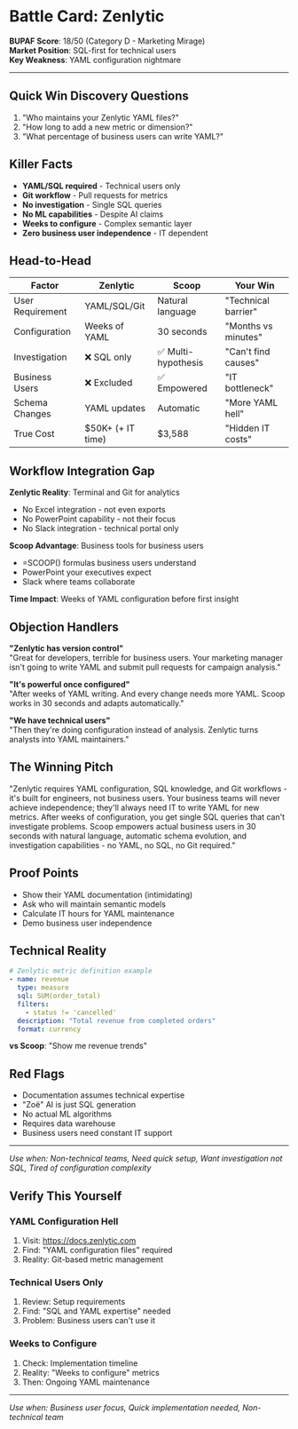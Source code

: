 # Battle Card: Zenlytic

**BUPAF Score**: 18/50 (Category D - Marketing Mirage)  
**Market Position**: SQL-first for technical users  
**Key Weakness**: YAML configuration nightmare

---

## Quick Win Discovery Questions
1. "Who maintains your Zenlytic YAML files?"
2. "How long to add a new metric or dimension?"
3. "What percentage of business users can write YAML?"

## Killer Facts
- **YAML/SQL required** - Technical users only
- **Git workflow** - Pull requests for metrics
- **No investigation** - Single SQL queries
- **No ML capabilities** - Despite AI claims
- **Weeks to configure** - Complex semantic layer
- **Zero business user independence** - IT dependent

## Head-to-Head

| Factor | Zenlytic | Scoop | Your Win |
|--------|----------|-------|----------|
| User Requirement | YAML/SQL/Git | Natural language | "Technical barrier" |
| Configuration | Weeks of YAML | 30 seconds | "Months vs minutes" |
| Investigation | ❌ SQL only | ✅ Multi-hypothesis | "Can't find causes" |
| Business Users | ❌ Excluded | ✅ Empowered | "IT bottleneck" |
| Schema Changes | YAML updates | Automatic | "More YAML hell" |
| True Cost | $50K+ (+ IT time) | $3,588 | "Hidden IT costs" |

## Workflow Integration Gap

**Zenlytic Reality**: Terminal and Git for analytics
- No Excel integration - not even exports
- No PowerPoint capability - not their focus
- No Slack integration - technical portal only

**Scoop Advantage**: Business tools for business users
- =SCOOP() formulas business users understand
- PowerPoint your executives expect
- Slack where teams collaborate

**Time Impact**: Weeks of YAML configuration before first insight

## Objection Handlers

**"Zenlytic has version control"**  
"Great for developers, terrible for business users. Your marketing manager isn't going to write YAML and submit pull requests for campaign analysis."

**"It's powerful once configured"**  
"After weeks of YAML writing. And every change needs more YAML. Scoop works in 30 seconds and adapts automatically."

**"We have technical users"**  
"Then they're doing configuration instead of analysis. Zenlytic turns analysts into YAML maintainers."

## The Winning Pitch
"Zenlytic requires YAML configuration, SQL knowledge, and Git workflows - it's built for engineers, not business users. Your business teams will never achieve independence; they'll always need IT to write YAML for new metrics. After weeks of configuration, you get single SQL queries that can't investigate problems. Scoop empowers actual business users in 30 seconds with natural language, automatic schema evolution, and investigation capabilities - no YAML, no SQL, no Git required."

## Proof Points
- Show their YAML documentation (intimidating)
- Ask who will maintain semantic models
- Calculate IT hours for YAML maintenance
- Demo business user independence

## Technical Reality
```yaml
# Zenlytic metric definition example
- name: revenue
  type: measure
  sql: SUM(order_total)
  filters:
    - status != 'cancelled'
  description: "Total revenue from completed orders"
  format: currency
```
**vs Scoop**: "Show me revenue trends"

## Red Flags
- Documentation assumes technical expertise
- "Zoë" AI is just SQL generation
- No actual ML algorithms
- Requires data warehouse
- Business users need constant IT support

---

*Use when: Non-technical teams, Need quick setup, Want investigation not SQL, Tired of configuration complexity*
## Verify This Yourself

### YAML Configuration Hell
1. Visit: https://docs.zenlytic.com
2. Find: "YAML configuration files" required
3. Reality: Git-based metric management

### Technical Users Only
1. Review: Setup requirements
2. Find: "SQL and YAML expertise" needed
3. Problem: Business users can't use it

### Weeks to Configure
1. Check: Implementation timeline
2. Reality: "Weeks to configure" metrics
3. Then: Ongoing YAML maintenance

---

*Use when: Business user focus, Quick implementation needed, Non-technical team*
